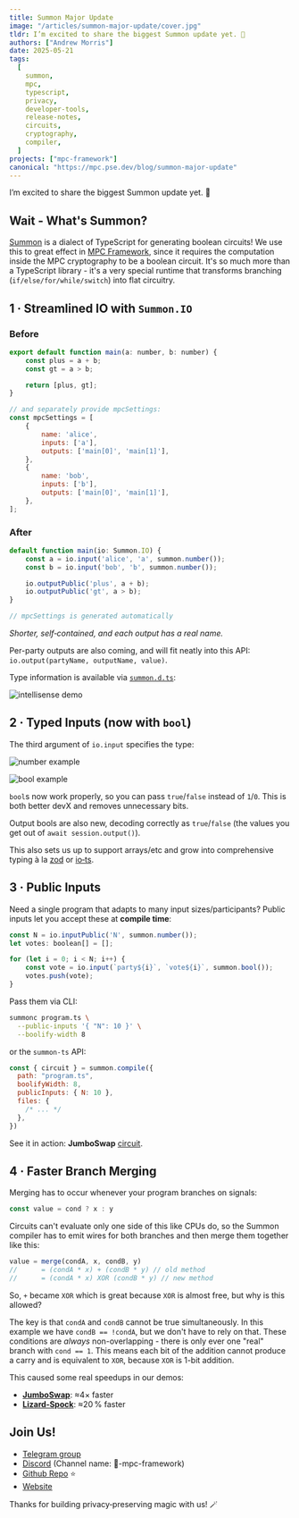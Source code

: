 ```yaml
---
title: Summon Major Update
image: "/articles/summon-major-update/cover.jpg"
tldr: I’m excited to share the biggest Summon update yet. 🎉
authors: ["Andrew Morris"]
date: 2025-05-21
tags:
  [
    summon,
    mpc,
    typescript,
    privacy,
    developer-tools,
    release-notes,
    circuits,
    cryptography,
    compiler,
  ]
projects: ["mpc-framework"]
canonical: "https://mpc.pse.dev/blog/summon-major-update"
---
```


I’m excited to share the biggest Summon update yet. 🎉

## Wait - What's Summon?

[Summon](https://github.com/privacy-scaling-explorations/summon) is a dialect of TypeScript for generating boolean circuits! We use this to great effect in [MPC Framework](https://mpc.pse.dev/), since it requires the computation inside the MPC cryptography to be a boolean circuit. It's so much more than a TypeScript library - it's a very special runtime that transforms branching (`if/else/for/while/switch`) into flat circuitry.

## 1 · Streamlined IO with `Summon.IO`

### Before

```js
export default function main(a: number, b: number) {
    const plus = a + b;
    const gt = a > b;

    return [plus, gt];
}

// and separately provide mpcSettings:
const mpcSettings = [
    {
        name: 'alice',
        inputs: ['a'],
        outputs: ['main[0]', 'main[1]'],
    },
    {
        name: 'bob',
        inputs: ['b'],
        outputs: ['main[0]', 'main[1]'],
    },
];
```

### After

```js
default function main(io: Summon.IO) {
    const a = io.input('alice', 'a', summon.number());
    const b = io.input('bob', 'b', summon.number());

    io.outputPublic('plus', a + b);
    io.outputPublic('gt', a > b);
}

// mpcSettings is generated automatically
```

_Shorter, self‑contained, and each output has a real name._

Per-party outputs are also coming, and will fit neatly into this API: `io.output(partyName, outputName, value)`.

Type information is available via [`summon.d.ts`](https://github.com/privacy-scaling-explorations/summon/blob/main/summon.d.ts):

![intellisense demo](/articles/summon-major-update/intellisense-light.png)

## 2 · Typed Inputs (now with `bool`)

The third argument of `io.input` specifies the type:

![number example](/articles/summon-major-update/number-example-light.png)

![bool example](/articles/summon-major-update/bool-example-light.png)

`bool`s now work properly, so you can pass `true`/`false` instead of `1`/`0`. This is both better devX and removes unnecessary bits.

Output bools are also new, decoding correctly as `true`/`false` (the values you get out of `await session.output()`).

This also sets us up to support arrays/etc and grow into comprehensive typing à la [zod](https://zod.dev/?id=basic-usage) or [io‑ts](https://github.com/gcanti/io-ts/blob/master/index.md).

## 3 · Public Inputs

Need a single program that adapts to many input sizes/participants? Public inputs let you accept these at **compile time**:

```js
const N = io.inputPublic('N', summon.number());
let votes: boolean[] = [];

for (let i = 0; i < N; i++) {
    const vote = io.input(`party${i}`, `vote${i}`, summon.bool());
    votes.push(vote);
}
```

Pass them via CLI:

```bash
summonc program.ts \
  --public-inputs '{ "N": 10 }' \
  --boolify-width 8
```

or the `summon-ts` API:

```js
const { circuit } = summon.compile({
  path: "program.ts",
  boolifyWidth: 8,
  publicInputs: { N: 10 },
  files: {
    /* ... */
  },
})
```

See it in action: **JumboSwap** [circuit](https://github.com/privacy-scaling-explorations/jumboswap/blob/3f81b87/src/circuit/main.ts).

## 4 · Faster Branch Merging

Merging has to occur whenever your program branches on signals:

```js
const value = cond ? x : y
```

Circuits can't evaluate only one side of this like CPUs do, so the Summon compiler has to emit wires for both branches and then merge them together like this:

```js
value = merge(condA, x, condB, y)
//      = (condA * x) + (condB * y) // old method
//      = (condA * x) XOR (condB * y) // new method
```

So, `+` became `XOR` which is great because `XOR` is almost free, but why is this allowed?

The key is that `condA` and `condB` cannot be true simultaneously. In this example we have `condB == !condA`, but we don't have to rely on that. These conditions are _always_ non-overlapping - there is only ever one "real" branch with `cond == 1`. This means each bit of the addition cannot produce a carry and is equivalent to `XOR`, because `XOR` is 1-bit addition.

This caused some real speedups in our demos:

- [**JumboSwap**](https://mpc.pse.dev/apps/jumboswap): ≈4× faster
- [**Lizard‑Spock**](https://mpc.pse.dev/apps/lizard-spock): ≈20 % faster

## Join Us!

- [Telegram group](https://t.me/+FKnOHTkvmX02ODVl)
- [Discord](https://discord.gg/btXAmwzYJS) (Channel name: 🔮-mpc-framework)
- [Github Repo](https://github.com/privacy-scaling-explorations/mpc-framework) ⭐️
- [Website](https://mpc.pse.dev)

Thanks for building privacy‑preserving magic with us! 🪄
